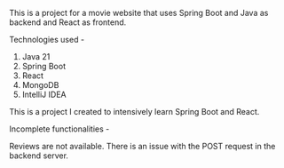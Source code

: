 This is a project for a movie website that uses Spring Boot and Java as backend and React as frontend.

Technologies used - 
1. Java 21
2. Spring Boot
3. React
4. MongoDB
5. IntelliJ IDEA

This is a project I created to intensively learn Spring Boot and React. 

Incomplete functionalities - 

Reviews are not available. There is an issue with the POST request in the backend server.
